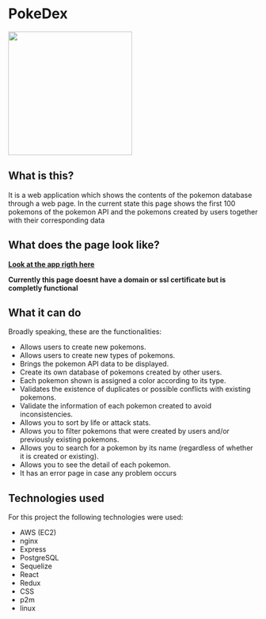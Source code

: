 # PokeDex 
<img height="250" src="https://i.pinimg.com/originals/fd/2d/07/fd2d07e43d17a73270a196733ac301b8.jpg"/>

## What is this?

It is a web application which shows the contents of the pokemon database through a web page.
In the current state this page shows the first 100 pokemons of the pokemon API and the pokemons created by users together with their corresponding data

## What does the page look like?
<a href="http://52.72.187.107/pokedex/" target="blank"><b>Look at the app rigth here</b></a>
 
__Currently this page doesnt have a domain or ssl certificate but is completly functional__

## What it can do

Broadly speaking, these are the functionalities:

- Allows users to create new pokemons.
- Allows users to create new types of pokemons.
- Brings the pokemon API data to be displayed.
- Create its own database of pokemons created by other users.
- Each pokemon shown is assigned a color according to its type.
- Validates the existence of duplicates or possible conflicts with existing pokemons.
- Validate the information of each pokemon created to avoid inconsistencies.
- Allows you to sort by life or attack stats.
- Allows you to filter pokemons that were created by users and/or previously existing pokemons.
- Allows you to search for a pokemon by its name (regardless of whether it is created or existing).
- Allows you to see the detail of each pokemon.
- It has an error page in case any problem occurs

## Technologies used

For this project the following technologies were used:
- AWS (EC2)
- nginx
- Express
- PostgreSQL
- Sequelize
- React
- Redux
- CSS
- p2m
- linux
